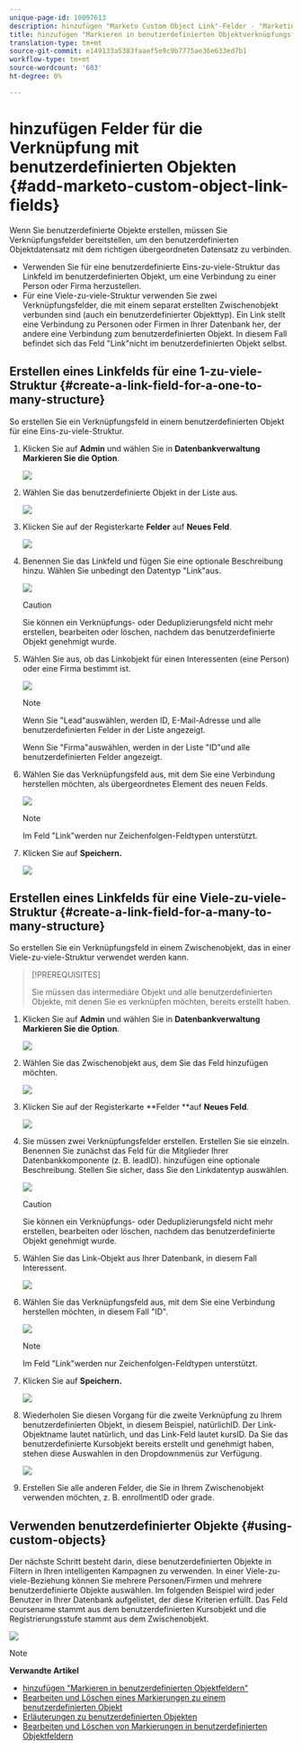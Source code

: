 ```yaml
---
unique-page-id: 10097613
description: hinzufügen "Marketo Custom Object Link"-Felder - "Marketing to Docs"- Produktdokumentation
title: hinzufügen "Markieren in benutzerdefinierten Objektverknüpfungsfeldern"
translation-type: tm+mt
source-git-commit: e149133a5383faaef5e9c9b7775ae36e633ed7b1
workflow-type: tm+mt
source-wordcount: '603'
ht-degree: 0%

---
```



# hinzufügen Felder für die Verknüpfung mit benutzerdefinierten Objekten {#add-marketo-custom-object-link-fields}

Wenn Sie benutzerdefinierte Objekte erstellen, müssen Sie Verknüpfungsfelder bereitstellen, um den benutzerdefinierten Objektdatensatz mit dem richtigen übergeordneten Datensatz zu verbinden.

* Verwenden Sie für eine benutzerdefinierte Eins-zu-viele-Struktur das Linkfeld im benutzerdefinierten Objekt, um eine Verbindung zu einer Person oder Firma herzustellen.
* Für eine Viele-zu-viele-Struktur verwenden Sie zwei Verknüpfungsfelder, die mit einem separat erstellten Zwischenobjekt verbunden sind (auch ein benutzerdefinierter Objekttyp). Ein Link stellt eine Verbindung zu Personen oder Firmen in Ihrer Datenbank her, der andere eine Verbindung zum benutzerdefinierten Objekt. In diesem Fall befindet sich das Feld &quot;Link&quot;nicht im benutzerdefinierten Objekt selbst.

## Erstellen eines Linkfelds für eine 1-zu-viele-Struktur {#create-a-link-field-for-a-one-to-many-structure}

So erstellen Sie ein Verknüpfungsfeld in einem benutzerdefinierten Objekt für eine Eins-zu-viele-Struktur.

1. Klicken Sie auf **Admin** und wählen Sie in **Datenbankverwaltung** **Markieren Sie die Option**.

   ![](assets/image2016-1-18-13-3a25-3a11.png)

1. Wählen Sie das benutzerdefinierte Objekt in der Liste aus.

   ![](assets/image2016-1-14-15-3a6-3a2.png)

1. Klicken Sie auf der Registerkarte **Felder** auf **Neues Feld**.

   ![](assets/image2015-9-17-14-3a9-3a19.png)

1. Benennen Sie das Linkfeld und fügen Sie eine optionale Beschreibung hinzu. Wählen Sie unbedingt den Datentyp &quot;Link&quot;aus.

   ![](assets/image2015-10-5-13-3a24-3a57.png)

   >[!CAUTION]
   >
   >Sie können ein Verknüpfungs- oder Deduplizierungsfeld nicht mehr erstellen, bearbeiten oder löschen, nachdem das benutzerdefinierte Objekt genehmigt wurde.

1. Wählen Sie aus, ob das Linkobjekt für einen Interessenten (eine Person) oder eine Firma bestimmt ist.

   ![](assets/image2015-10-5-13-3a28-3a1.png)

   >[!NOTE]
   >
   >Wenn Sie &quot;Lead&quot;auswählen, werden ID, E-Mail-Adresse und alle benutzerdefinierten Felder in der Liste angezeigt.
   >
   >
   >Wenn Sie &quot;Firma&quot;auswählen, werden in der Liste &quot;ID&quot;und alle benutzerdefinierten Felder angezeigt.

1. Wählen Sie das Verknüpfungsfeld aus, mit dem Sie eine Verbindung herstellen möchten, als übergeordnetes Element des neuen Felds.

   ![](assets/image2015-10-5-13-3a30-3a6.png)

   >[!NOTE]
   >
   >Im Feld &quot;Link&quot;werden nur Zeichenfolgen-Feldtypen unterstützt.

1. Klicken Sie auf **Speichern.**

   ![](assets/image2015-10-5-13-3a34-3a0.png)

## Erstellen eines Linkfelds für eine Viele-zu-viele-Struktur {#create-a-link-field-for-a-many-to-many-structure}

So erstellen Sie ein Verknüpfungsfeld in einem Zwischenobjekt, das in einer Viele-zu-viele-Struktur verwendet werden kann.

>[!PREREQUISITES]
>
>Sie müssen das intermediäre Objekt und alle benutzerdefinierten Objekte, mit denen Sie es verknüpfen möchten, bereits erstellt haben.

1. Klicken Sie auf **Admin** und wählen Sie in **Datenbankverwaltung** **Markieren Sie die Option**.

   ![](assets/image2016-1-18-9-3a8-3a14.png)

1. Wählen Sie das Zwischenobjekt aus, dem Sie das Feld hinzufügen möchten.

   ![](assets/image2016-1-18-9-3a10-3a29.png)

1. Klicken Sie auf der Registerkarte **Felder **auf **Neues Feld**.

   ![](assets/image2016-1-18-9-3a31-3a43.png)

1. Sie müssen zwei Verknüpfungsfelder erstellen. Erstellen Sie sie einzeln. Benennen Sie zunächst das Feld für die Mitglieder Ihrer Datenbankkomponente (z. B. leadID). hinzufügen eine optionale Beschreibung. Stellen Sie sicher, dass Sie den Linkdatentyp auswählen.

   ![](assets/image2016-1-18-9-3a38-3a59.png)

   >[!CAUTION]
   >
   >Sie können ein Verknüpfungs- oder Deduplizierungsfeld nicht mehr erstellen, bearbeiten oder löschen, nachdem das benutzerdefinierte Objekt genehmigt wurde.

1. Wählen Sie das Link-Objekt aus Ihrer Datenbank, in diesem Fall Interessent.

   ![](assets/image2016-1-18-9-3a50-3a48.png)

1. Wählen Sie das Verknüpfungsfeld aus, mit dem Sie eine Verbindung herstellen möchten, in diesem Fall &quot;ID&quot;.

   ![](assets/image2016-1-18-9-3a53-3a54.png)

   >[!NOTE]
   >
   >Im Feld &quot;Link&quot;werden nur Zeichenfolgen-Feldtypen unterstützt.

1. Klicken Sie auf **Speichern.**

   ![](assets/image2016-1-18-9-3a55-3a18.png)

1. Wiederholen Sie diesen Vorgang für die zweite Verknüpfung zu Ihrem benutzerdefinierten Objekt, in diesem Beispiel, natürlichID. Der Link-Objektname lautet natürlich, und das Link-Feld lautet kursID. Da Sie das benutzerdefinierte Kursobjekt bereits erstellt und genehmigt haben, stehen diese Auswahlen in den Dropdownmenüs zur Verfügung.

   ![](assets/image2016-1-18-9-3a57-3a46.png)

1. Erstellen Sie alle anderen Felder, die Sie in Ihrem Zwischenobjekt verwenden möchten, z. B. enrollmentID oder grade.

## Verwenden benutzerdefinierter Objekte {#using-custom-objects}

Der nächste Schritt besteht darin, diese benutzerdefinierten Objekte in Filtern in Ihren intelligenten Kampagnen zu verwenden. In einer Viele-zu-viele-Beziehung können Sie mehrere Personen/Firmen und mehrere benutzerdefinierte Objekte auswählen. Im folgenden Beispiel wird jeder Benutzer in Ihrer Datenbank aufgelistet, der diese Kriterien erfüllt. Das Feld coursename stammt aus dem benutzerdefinierten Kursobjekt und die Registrierungsstufe stammt aus dem Zwischenobjekt.

![](assets/image2016-1-14-15-3a57-3a59.png)

>[!NOTE]
>
>**Verwandte Artikel**
>
>* [hinzufügen &quot;Markieren in benutzerdefinierten Objektfeldern&quot;](add-marketo-custom-object-fields.md)
>* [Bearbeiten und Löschen eines Markierungen zu einem benutzerdefinierten Objekt](edit-and-delete-a-marketo-custom-object.md)
>* [Erläuterungen zu benutzerdefinierten Objekten](understanding-marketo-custom-objects.md)
>* [Bearbeiten und Löschen von Markierungen in benutzerdefinierten Objektfeldern](edit-and-delete-marketo-custom-object-fields.md)

>



